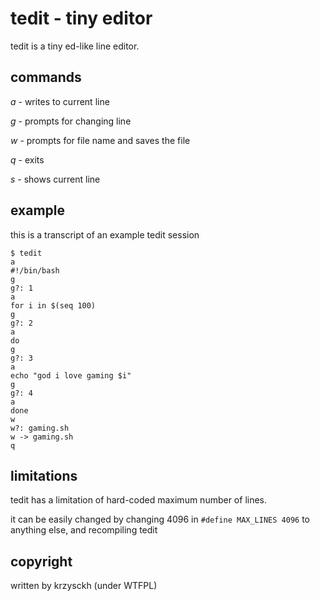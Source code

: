 # tedit - **t**iny **edit**or

tedit is a tiny ed-like line editor.

## commands

*a*	-	writes to current line

*g*	-	prompts for changing line

*w*	-	prompts for file name and saves the file

*q*	-	exits

*s*	-	shows current line

## example

this is a transcript of an example tedit session

	$ tedit
	a
	#!/bin/bash
	g
	g?: 1
	a
	for i in $(seq 100)
	g
	g?: 2
	a
	do
	g
	g?: 3
	a
	echo "god i love gaming $i"
	g
	g?: 4
	a
	done
	w
	w?: gaming.sh
	w -> gaming.sh
	q


## limitations

tedit has a limitation of hard-coded maximum number of lines.

it can be easily changed by changing 4096 in `#define MAX_LINES 4096` to anything else,
and recompiling tedit

## copyright

written by krzysckh (under WTFPL)

